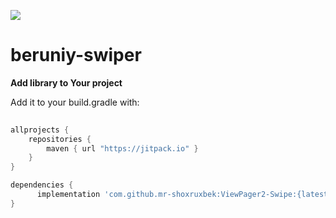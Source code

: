 [![](https://jitpack.io/v/mr-shoxruxbek/ViewPager2-Swipe.svg)](https://jitpack.io/#mr-shoxruxbek/ViewPager2-Swipe)

# beruniy-swiper

**Add library to Your project**

Add it to your build.gradle with:
```gradle
   
allprojects {
    repositories {
        maven { url "https://jitpack.io" }
    }
}

dependencies {
      implementation 'com.github.mr-shoxruxbek:ViewPager2-Swipe:{latest version}'
}
```  
